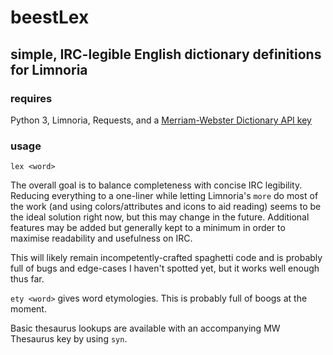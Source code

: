 # beestLex

## simple, IRC-legible English dictionary definitions for Limnoria

### requires

Python 3, Limnoria, Requests, and a [Merriam-Webster Dictionary API key](https://dictionaryapi.com)

### usage

```lex <word>```

The overall goal is to balance completeness with concise IRC legibility.
Reducing everything to a one-liner while letting Limnoria's `more` do most
of the work (and using colors/attributes and icons to aid reading) seems to
be the ideal solution right now, but this may change in the future.
Additional features may be added but generally kept to a minimum in order to
maximise readability and usefulness on IRC.

This will likely remain incompetently-crafted spaghetti code and is probably
full of bugs and edge-cases I haven't spotted yet, but it works well enough
thus far.

```ety <word>``` gives word etymologies. This is probably full of boogs at
the moment.

Basic thesaurus lookups are available with an accompanying MW Thesaurus key
by using ```syn```.
